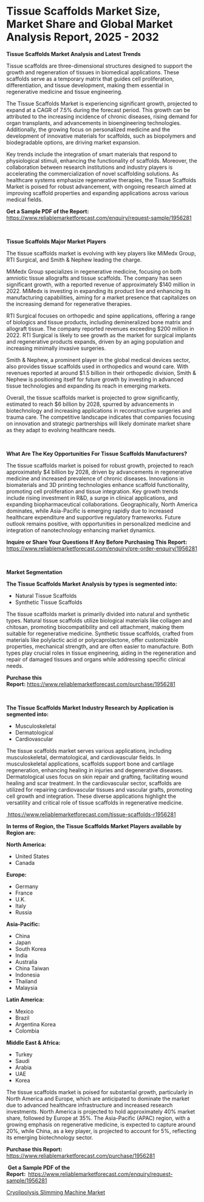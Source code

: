 <p><h1>Tissue Scaffolds Market Size, Market Share and Global Market Analysis Report, 2025 - 2032</h1></p><p><strong>Tissue Scaffolds Market Analysis and Latest Trends</strong></p>
<p><p>Tissue scaffolds are three-dimensional structures designed to support the growth and regeneration of tissues in biomedical applications. These scaffolds serve as a temporary matrix that guides cell proliferation, differentiation, and tissue development, making them essential in regenerative medicine and tissue engineering.</p><p>The Tissue Scaffolds Market is experiencing significant growth, projected to expand at a CAGR of 7.5% during the forecast period. This growth can be attributed to the increasing incidence of chronic diseases, rising demand for organ transplants, and advancements in bioengineering technologies. Additionally, the growing focus on personalized medicine and the development of innovative materials for scaffolds, such as biopolymers and biodegradable options, are driving market expansion.</p><p>Key trends include the integration of smart materials that respond to physiological stimuli, enhancing the functionality of scaffolds. Moreover, the collaboration between research institutions and industry players is accelerating the commercialization of novel scaffolding solutions. As healthcare systems emphasize regenerative therapies, the Tissue Scaffolds Market is poised for robust advancement, with ongoing research aimed at improving scaffold properties and expanding applications across various medical fields.</p></p>
<p><strong>Get a Sample PDF of the Report:&nbsp;</strong> <a href="https://www.reliablemarketforecast.com/enquiry/request-sample/1956281?utm_campaign=2463&utm_medium=2&utm_source=Github&utm_content=ia&utm_term=04032025&utm_id=tissue-scaffolds">https://www.reliablemarketforecast.com/enquiry/request-sample/1956281</a></p>
<p>&nbsp;</p>
<p><strong>Tissue Scaffolds Major Market Players</strong></p>
<p><p>The tissue scaffolds market is evolving with key players like MiMedx Group, RTI Surgical, and Smith & Nephew leading the charge. </p><p>MiMedx Group specializes in regenerative medicine, focusing on both amniotic tissue allografts and tissue scaffolds. The company has seen significant growth, with a reported revenue of approximately $140 million in 2022. MiMedx is investing in expanding its product line and enhancing its manufacturing capabilities, aiming for a market presence that capitalizes on the increasing demand for regenerative therapies.</p><p>RTI Surgical focuses on orthopedic and spine applications, offering a range of biologics and tissue products, including demineralized bone matrix and allograft tissue. The company reported revenues exceeding $200 million in 2022. RTI Surgical is likely to see growth as the market for surgical implants and regenerative products expands, driven by an aging population and increasing minimally invasive surgeries.</p><p>Smith & Nephew, a prominent player in the global medical devices sector, also provides tissue scaffolds used in orthopedics and wound care. With revenues reported at around $1.5 billion in their orthopedic division, Smith & Nephew is positioning itself for future growth by investing in advanced tissue technologies and expanding its reach in emerging markets.</p><p>Overall, the tissue scaffolds market is projected to grow significantly, estimated to reach $6 billion by 2028, spurred by advancements in biotechnology and increasing applications in reconstructive surgeries and trauma care. The competitive landscape indicates that companies focusing on innovation and strategic partnerships will likely dominate market share as they adapt to evolving healthcare needs.</p></p>
<p>&nbsp;</p>
<p><strong>What Are The Key Opportunities For Tissue Scaffolds Manufacturers?</strong></p>
<p><p>The tissue scaffolds market is poised for robust growth, projected to reach approximately $4 billion by 2028, driven by advancements in regenerative medicine and increased prevalence of chronic diseases. Innovations in biomaterials and 3D printing technologies enhance scaffold functionality, promoting cell proliferation and tissue integration. Key growth trends include rising investment in R&D, a surge in clinical applications, and expanding biopharmaceutical collaborations. Geographically, North America dominates, while Asia-Pacific is emerging rapidly due to increased healthcare expenditure and supportive regulatory frameworks. Future outlook remains positive, with opportunities in personalized medicine and integration of nanotechnology enhancing market dynamics.</p></p>
<p><strong>Inquire or Share Your Questions If Any Before Purchasing This Report:</strong> <a href="https://www.reliablemarketforecast.com/enquiry/pre-order-enquiry/1956281?utm_campaign=2463&utm_medium=2&utm_source=Github&utm_content=ia&utm_term=04032025&utm_id=tissue-scaffolds">https://www.reliablemarketforecast.com/enquiry/pre-order-enquiry/1956281</a></p>
<p>&nbsp;</p>
<p><strong>Market Segmentation</strong></p>
<p><strong>The Tissue Scaffolds Market Analysis by types is segmented into:</strong></p>
<p><ul><li>Natural Tissue Scaffolds</li><li>Synthetic Tissue Scaffolds</li></ul></p>
<p><p>The tissue scaffolds market is primarily divided into natural and synthetic types. Natural tissue scaffolds utilize biological materials like collagen and chitosan, promoting biocompatibility and cell attachment, making them suitable for regenerative medicine. Synthetic tissue scaffolds, crafted from materials like polylactic acid or polycaprolactone, offer customizable properties, mechanical strength, and are often easier to manufacture. Both types play crucial roles in tissue engineering, aiding in the regeneration and repair of damaged tissues and organs while addressing specific clinical needs.</p></p>
<p><strong>Purchase this Report:&nbsp;</strong><a href="https://www.reliablemarketforecast.com/purchase/1956281?utm_campaign=2463&utm_medium=2&utm_source=Github&utm_content=ia&utm_term=04032025&utm_id=tissue-scaffolds">https://www.reliablemarketforecast.com/purchase/1956281</a></p>
<p>&nbsp;</p>
<p><strong>The Tissue Scaffolds Market Industry Research by Application is segmented into:</strong></p>
<p><ul><li>Musculoskeletal</li><li>Dermatological</li><li>Cardiovascular</li></ul></p>
<p><p>The tissue scaffolds market serves various applications, including musculoskeletal, dermatological, and cardiovascular fields. In musculoskeletal applications, scaffolds support bone and cartilage regeneration, enhancing healing in injuries and degenerative diseases. Dermatological uses focus on skin repair and grafting, facilitating wound healing and scar treatment. In the cardiovascular sector, scaffolds are utilized for repairing cardiovascular tissues and vascular grafts, promoting cell growth and integration. These diverse applications highlight the versatility and critical role of tissue scaffolds in regenerative medicine.</p></p>
<p><a href="https://www.reliablemarketforecast.com/tissue-scaffolds-r1956281?utm_campaign=2463&utm_medium=2&utm_source=Github&utm_content=ia&utm_term=04032025&utm_id=tissue-scaffolds">&nbsp;https://www.reliablemarketforecast.com/tissue-scaffolds-r1956281</a></p>
<p><strong>In terms of Region, the Tissue Scaffolds Market Players available by Region are:</strong></p>
<p>
    <p> <strong> North America: </strong>
        <ul>
            <li>United States</li>
            <li>Canada</li>
        </ul>
        </p> 
    <p> <strong> Europe: </strong>
        <ul>
            <li>Germany</li>
            <li>France</li>
            <li>U.K.</li>
            <li>Italy</li>
            <li>Russia</li>
        </ul>
        </p> 
    <p> <strong> Asia-Pacific: </strong>
        <ul>
            <li>China</li>
            <li>Japan</li>
            <li>South Korea</li>
            <li>India</li>
            <li>Australia</li>
            <li>China Taiwan</li>
            <li>Indonesia</li>
            <li>Thailand</li>
            <li>Malaysia</li>
        </ul>
        </p> 
    <p> <strong> Latin America: </strong>
        <ul>
            <li>Mexico</li>
            <li>Brazil</li>
            <li>Argentina Korea</li>
            <li>Colombia</li>
        </ul>
        </p> 
    <p> <strong> Middle East & Africa: </strong>
        <ul>
            <li>Turkey</li>
            <li>Saudi</li>
            <li>Arabia</li>
            <li>UAE</li>
            <li>Korea</li>
        </ul>
    </p>
    </p>
<p><p>The tissue scaffolds market is poised for substantial growth, particularly in North America and Europe, which are anticipated to dominate the market due to advanced healthcare infrastructure and increased research investments. North America is projected to hold approximately 40% market share, followed by Europe at 35%. The Asia-Pacific (APAC) region, with a growing emphasis on regenerative medicine, is expected to capture around 20%, while China, as a key player, is projected to account for 5%, reflecting its emerging biotechnology sector.</p></p>
<p><strong>Purchase this Report: </strong><a href="https://www.reliablemarketforecast.com/purchase/1956281?utm_campaign=2463&utm_medium=2&utm_source=Github&utm_content=ia&utm_term=04032025&utm_id=tissue-scaffolds">https://www.reliablemarketforecast.com/purchase/1956281</a></p>
<p>&nbsp;<strong>Get a Sample PDF of the Report:&nbsp;&nbsp;</strong><a href="https://www.reliablemarketforecast.com/enquiry/request-sample/1956281?utm_campaign=2463&utm_medium=2&utm_source=Github&utm_content=ia&utm_term=04032025&utm_id=tissue-scaffolds">https://www.reliablemarketforecast.com/enquiry/request-sample/1956281</a></p>
<p><strong></strong></p>
<p><p><a href="https://github.com/hillsmyung726/Market-Research-Report-List-1/blob/main/cryolipolysis-slimming-machine-market.md?utm_campaign=2463&utm_medium=2&utm_source=Github&utm_content=ia&utm_term=04032025&utm_id=tissue-scaffolds">Cryolipolysis Slimming Machine Market</a></p></p>